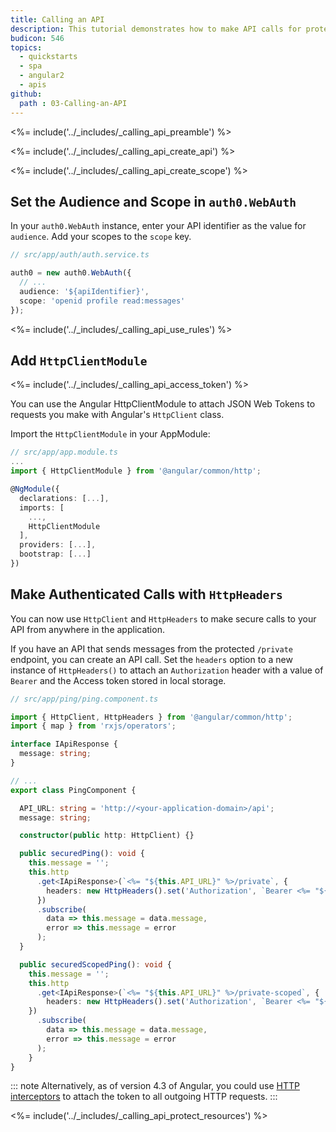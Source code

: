 ```yaml
---
title: Calling an API
description: This tutorial demonstrates how to make API calls for protected resources on your server.
budicon: 546
topics:
  - quickstarts
  - spa
  - angular2
  - apis
github:
  path : 03-Calling-an-API
---
```

<%= include('../_includes/_calling_api_preamble') %>

<%= include('../_includes/_calling_api_create_api') %>

<%= include('../_includes/_calling_api_create_scope') %>

## Set the Audience and Scope in `auth0.WebAuth`

In your `auth0.WebAuth` instance, enter your API identifier as the value for `audience`.
Add your scopes to the `scope` key.

```ts
// src/app/auth/auth.service.ts

auth0 = new auth0.WebAuth({
  // ...
  audience: '${apiIdentifier}',
  scope: 'openid profile read:messages'
});
```

<%= include('../_includes/_calling_api_use_rules') %>

## Add `HttpClientModule`

<%= include('../_includes/_calling_api_access_token') %>

You can use the Angular HttpClientModule to attach JSON Web Tokens to requests you make with Angular's `HttpClient` class.

Import the `HttpClientModule` in your AppModule:

```ts
// src/app/app.module.ts
...
import { HttpClientModule } from '@angular/common/http';

@NgModule({
  declarations: [...],
  imports: [
    ...,
    HttpClientModule
  ],
  providers: [...],
  bootstrap: [...]
})
```

## Make Authenticated Calls with `HttpHeaders`

You can now use `HttpClient` and `HttpHeaders` to make secure calls to your API from anywhere in the application.

If you have an API that sends messages from the protected `/private` endpoint, you can create an API call. Set the `headers` option to a new instance of `HttpHeaders()` to attach an `Authorization` header with a value of `Bearer` and the Access token stored in local storage.

```ts
// src/app/ping/ping.component.ts

import { HttpClient, HttpHeaders } from '@angular/common/http';
import { map } from 'rxjs/operators';

interface IApiResponse {
  message: string;
}

// ...
export class PingComponent {

  API_URL: string = 'http://<your-application-domain>/api';
  message: string;

  constructor(public http: HttpClient) {}

  public securedPing(): void {
    this.message = '';
    this.http
      .get<IApiResponse>(`<%= "${this.API_URL}" %>/private`, {
        headers: new HttpHeaders().set('Authorization', `Bearer <%= "${localStorage.getItem('access_token')}" %>`)
      })
      .subscribe(
        data => this.message = data.message,
        error => this.message = error
      );
  }

  public securedScopedPing(): void {
    this.message = '';
    this.http
      .get<IApiResponse>(`<%= "${this.API_URL}" %>/private-scoped`, {
        headers: new HttpHeaders().set('Authorization', `Bearer <%= "${localStorage.getItem('access_token')}" %>`)
    })
      .subscribe(
        data => this.message = data.message,
        error => this.message = error
      );
    }
}
```

::: note
Alternatively, as of version 4.3 of Angular, you could use [HTTP interceptors](https://angular.io/api/common/http/HttpInterceptor) to attach the token to all outgoing HTTP requests.
:::

<%= include('../_includes/_calling_api_protect_resources') %>
